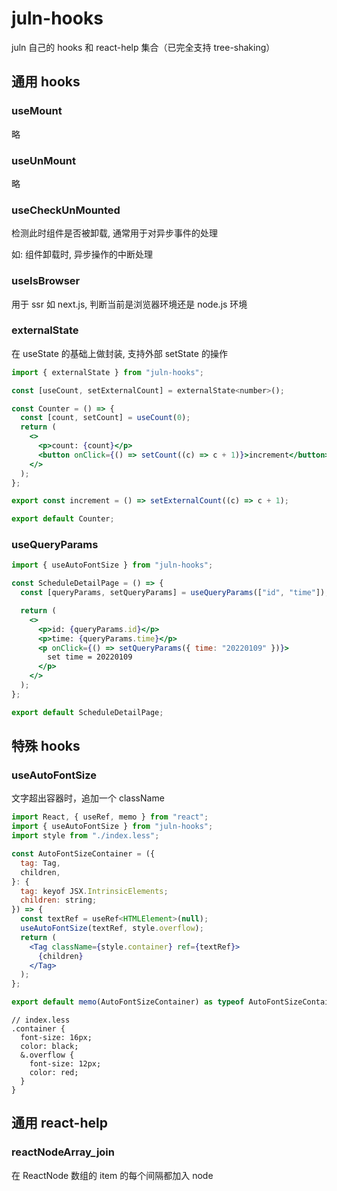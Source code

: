 # juln-hooks

juln 自己的 hooks 和 react-help 集合（已完全支持 tree-shaking）

## 通用 hooks

### useMount

略

### useUnMount

略

### useCheckUnMounted

检测此时组件是否被卸载, 通常用于对异步事件的处理

如: 组件卸载时, 异步操作的中断处理

### useIsBrowser

用于 ssr 如 next.js, 判断当前是浏览器环境还是 node.js 环境

### externalState

在 useState 的基础上做封装, 支持外部 setState 的操作

```jsx
import { externalState } from "juln-hooks";

const [useCount, setExternalCount] = externalState<number>();

const Counter = () => {
  const [count, setCount] = useCount(0);
  return (
    <>
      <p>count: {count}</p>
      <button onClick={() => setCount((c) => c + 1)}>increment</button>
    </>
  );
};

export const increment = () => setExternalCount((c) => c + 1);

export default Counter;
```

### useQueryParams

```jsx
import { useAutoFontSize } from "juln-hooks";

const ScheduleDetailPage = () => {
  const [queryParams, setQueryParams] = useQueryParams(["id", "time"]);

  return (
    <>
      <p>id: {queryParams.id}</p>
      <p>time: {queryParams.time}</p>
      <p onClick={() => setQueryParams({ time: "20220109" })}>
        set time = 20220109
      </p>
    </>
  );
};

export default ScheduleDetailPage;
```

## 特殊 hooks

### useAutoFontSize

文字超出容器时，追加一个 className

```jsx
import React, { useRef, memo } from "react";
import { useAutoFontSize } from "juln-hooks";
import style from "./index.less";

const AutoFontSizeContainer = ({
  tag: Tag,
  children,
}: {
  tag: keyof JSX.IntrinsicElements;
  children: string;
}) => {
  const textRef = useRef<HTMLElement>(null);
  useAutoFontSize(textRef, style.overflow);
  return (
    <Tag className={style.container} ref={textRef}>
      {children}
    </Tag>
  );
};

export default memo(AutoFontSizeContainer) as typeof AutoFontSizeContainer;
```

```less
// index.less
.container {
  font-size: 16px;
  color: black;
  &.overflow {
    font-size: 12px;
    color: red;
  }
}
```

## 通用 react-help

### reactNodeArray_join

在 ReactNode 数组的 item 的每个间隔都加入 node
